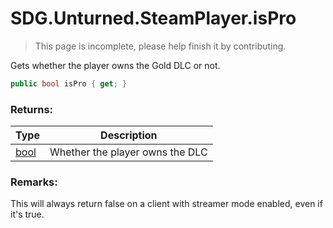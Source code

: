# SDG.Unturned.SteamPlayer.isPro

> This page is incomplete, please help finish it by contributing.

Gets whether the player owns the Gold DLC or not.

```c#
public bool isPro { get; }
```

### Returns:

Type | Description
------------ | -------------
[bool](https://docs.microsoft.com/en-us/dotnet/api/system.boolean?view=netframework-3.5) | Whether the player owns the DLC

### Remarks:
This will always return false on a client with streamer mode enabled, even if it's true.
